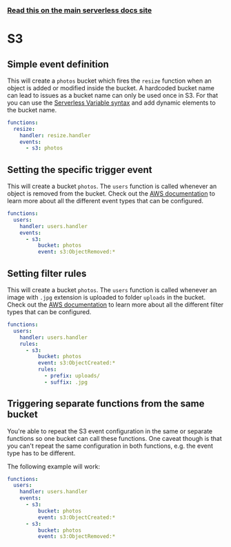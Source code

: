 <!--
title: Serverless Framework - AWS Lambda Events - S3
menuText: S3
menuOrder: 3
description:  Setting up AWS S3 Events with AWS Lambda via the Serverless Framework
layout: Doc
-->

<!-- DOCS-SITE-LINK:START automatically generated  -->
### [Read this on the main serverless docs site](https://www.serverless.com/docs/providers/aws/events/s3)
<!-- DOCS-SITE-LINK:END -->

# S3

## Simple event definition

This will create a `photos` bucket which fires the `resize` function when an object is added or modified inside the bucket. A hardcoded bucket name can lead to issues as a bucket name can only be used once in S3. For that you can use the [Serverless Variable syntax](../../../01-guide/08-serverless-variables.md) and add dynamic elements to the bucket name.

```yaml
functions:
  resize:
    handler: resize.handler
    events:
      - s3: photos
```

## Setting the specific trigger event

This will create a bucket `photos`. The `users` function is called whenever an object is removed from the bucket. Check out the [AWS documentation](http://docs.aws.amazon.com/AmazonS3/latest/dev/NotificationHowTo.html#notification-how-to-event-types-and-destinations) to learn more about all the different event types that can be configured.

```yaml
functions:
  users:
    handler: users.handler
    events:
      - s3:
          bucket: photos
          event: s3:ObjectRemoved:*
```

## Setting filter rules

This will create a bucket `photos`. The `users` function is called whenever an image with `.jpg` extension is uploaded to folder `uploads` in the bucket. Check out the [AWS documentation](http://docs.aws.amazon.com/AmazonS3/latest/dev/NotificationHowTo.html#notification-how-to-filtering) to learn more about all the different filter types that can be configured.

```yaml
functions:
  users:
    handler: users.handler
    rules:
      - s3:
          bucket: photos
          event: s3:ObjectCreated:*
          rules:
            - prefix: uploads/
            - suffix: .jpg
```

## Triggering separate functions from the same bucket

You're able to repeat the S3 event configuration in the same or separate functions so one bucket can call these functions. One caveat though is that you can't repeat the same configuration in both functions, e.g. the event type has to be different.

The following example will work:

```yaml
functions:
  users:
    handler: users.handler
    events:
      - s3:
          bucket: photos
          event: s3:ObjectCreated:*
      - s3:
          bucket: photos
          event: s3:ObjectRemoved:*
```
